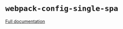 # `webpack-config-single-spa`

[Full documentation](https://single-spa.js.org/docs/create-single-spa#webpack-config-single-spa)
